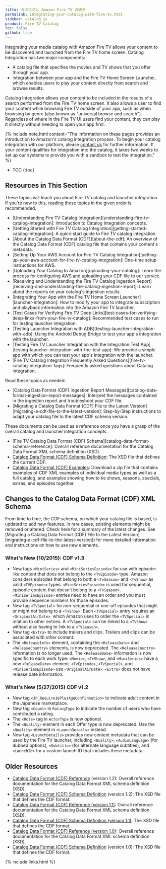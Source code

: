 ```yaml
---
title: カタログと Amazon Fire TV の統合
permalink: integrating-your-catalog-with-fire-tv.html
sidebar: catalog_ja
product: Fire TV Catalog
toc: false
github: true
---
```


Integrating your media catalog with Amazon Fire TV allows your content to be discovered and launched from the Fire TV home screen. Catalog Integration has two major components:

*   A catalog file that specifies the movies and TV shows that you offer through your app.
*   Integration between your app and the Fire TV Home Screen Launcher, which enables users to play your content directly from search and browse results.

Catalog Integration allows your content to be included in the results of a search performed from the Fire TV home screen. It also allows a user to find your content while browsing Fire TV outside of your app, such as when browsing by genre (also known as "universal browse and search"). Regardless of where in the Fire TV UI users find your content, they can play it directly without needing to open your app first.

{% include note.html content="The information on these pages provides an introduction to Amazon's catalog integration process. To begin your catalog integration with our platform, please [contact us](http://www.amazon.com/gp/html-forms-controller/aftsdk-cdf-request) for further information. If your content qualifies for integration into the catalog, it takes two weeks to set up our systems to provide you with a sandbox to test the integration." %}

* TOC
{:toc}

## Resources in This Section

These topics will teach you about Fire TV catalog and launcher integration. If you're new to this, reading these topics in the given order is recommended.

*   [Understanding Fire TV Catalog Integration][understanding-fire-tv-catalog-integration]: Introduction to Catalog Integration concepts.
*   [Getting Started with Fire TV Catalog Integration][getting-started-catalog-integration]: A quick-start guide to Fire TV catalog integration.
*   [About the Catalog Data Format (CDF)][about-the-cdf]: An overview of the Catalog Data Format (CDF) catalog file that contains your content's metadata.
*   [Setting Up Your AWS Account for Fire TV Catalog Integration][setting-up-your-aws-account-for-fire-tv-catalog-integration]: One-time setup instructions for AWS.
*   [Uploading Your Catalog to Amazon][uploading-your-catalog]: Learn the process for configuring AWS and uploading your CDF file to our service.
*   [Receiving and Understanding the Fire TV Catalog Ingestion Report][receiving-and-understanding-the-catalog-ingestion-report]: Learn about the reports on your catalog's ingestion results.
*   [Integrating Your App with the Fire TV Home Screen Launcher][launcher-integration]: How to modify your app to integrate subscription and playback information into the Amazon Fire TV launcher.
*   [Test Cases for Verifying Fire TV Deep Links][test-cases-for-verifying-deep-links-from-your-fire-tv-catalog]: Recommended test cases to run for testing launcher integration.
*   [Testing Launcher Integration with ADB][testing-launcher-integration-with-adb]: Using the Android Debug Bridge to test your app's integration with the launcher.
*   [Testing Fire TV Launcher Integration with the Integration Test App][testing-launcher-integration-with-the-test-app]: We provide a simple app with which you can test your app's integration with the launcher.
*   [Fire TV Catalog Integration Frequently Asked Questions][fire-tv-catalog-integration-faqs]: Frequently asked questions about Catalog Integration.

Read these topics as needed:

*   [Catalog Data Format (CDF) Ingestion Report Messages][catalog-data-format-ingestion-report-messages]: Interpret the messages contained in the ingestion report and troubleshoot your CDF file.
*   [Migrating a Catalog Data Format (CDF) File to the Latest Version][migrating-a-cdf-file-to-the-latest-version]: Step-by-Step instructions to adapt your catalog file to the latest CDF schema version.

These documents can be used as a reference once you have a grasp of the overall catalog and launcher integration concepts.

*   [Fire TV Catalog Data Format (CDF) Schema][catalog-data-format-schema-reference]: Overall reference documentation for the Catalog Data Format XML schema definition (XSD).
*   [Catalog Data Format (CDF) Schema Definition](https://s3.amazonaws.com/com.amazon.aftb.cdf/catalog.xsd): The XSD file that defines the current CDF.
*   [Catalog Data Format (CDF) Examples](https://s3.amazonaws.com/com.amazon.aftb.cdf/cdf-examples.zip): Download a zip file that contains examples of CDF XML examples of individual media types as well as a full catalog, and examples showing how to tie shows, seasons, specials, extras, and episodes together.

## Changes to the Catalog Data Format (CDF) XML Schema

From time to time, the CDF schema, on which your catalog file is based, is updated to add new features. In rare cases, existing elements might be removed or altered. Check here for a summary of the latest changes. See [Migrating a Catalog Data Format (CDF) File to the Latest Version][migrating-a-cdf-file-to-the-latest-version]) for more detailed information and instructions on how to use new elements.

### What's New (10/2015): CDF v1.3

*   New tags `<MiniSeries>` and `<MiniSeriesEpisode>` for use with episode-like content that does not belong to the `<TVEpisode>` type. Amazon considers episodes that belong to both a `<TvSeason>` and `<TvShow>` as valid `<TVEpisode>` types. `<MiniSeriesEpisode>` is used for sequential, episodic content that doesn’t belong to a `<TvSeason>`. `<MiniSeriesEpisode>` entries need to have an order and you must provide sequence numbers for those episodes.
*   New tag `<TVSpecial>` for non-sequential or one-off episodes that might or might not belong to a `<TvShow>`. Each `<TVSpecial>` entry requires an `<OriginalAirDate>`, which Amazon uses to order the `<TVSpecial>` in relation to other entries. A `<TVSpecial>` can be linked to a `<TVShow>` without also having to link to a `<TVSeason>`.
*   New tag `<Extra>` to include trailers and clips. Trailers and clips can be associated with other content.
*   The `<ReleaseInfo>` element, containing the `<ReleaseDate>` and `<ReleaseCountry>` elements, is now deprecated. The `<ReleaseCountry>` information is no longer used. The `<ReleaseDate>` information is now specific to each work type. `<Movie>`, `<TvShow>`, and `<MiniSeries>` have a new `<ReleaseDate>` element. `<TvEpisode>`, `<TvSpecial>`, and `<MiniSeriesEpisode>` use `<OriginalAirDate>`. `<Extra>` does not have release date information.

### What's New (5/27/2015) CDF v1.2

*   New tag `<JP_Require18PlusAgeConfirmation>` to indicate adult content in the Japanese marketplace.
*   New tag `<Count>` in `RatingType` to indicate the number of users who have contributed a rating.
*   The `<Role>` tag in `ActorType` is now optional.
*   The `<Quality>` element in each Offer type is now deprecated. Use the `<Quality>` element in `<LaunchDetails>` instead.
*   New tag `<LaunchDetails>` provides new content metadata that can be used by the Fire TV launcher, including `<Quality>`, `<AudioLanguage>` (for dubbed options), `<Subtitle>` (for alternate language subtitles), and `<LaunchId>` for a custom launch ID that includes these metadata.


## Older Resources

* [Catalog Data Format (CDF) Reference][1] (version 1.2): Overall reference documentation for the Catalog Data Format XML schema definition (XSD).
* [Catalog Data Format (CDF) Schema Definition][2] (version 1.2): The XSD file that defines the CDF format.
* [Catalog Data Format (CDF) Reference (version 1.1)][3]: Overall reference documentation for the Catalog Data Format XML schema definition (XSD).
* [Catalog Data Format (CDF) Schema Definition (version 1.1)][4]: The XSD file that defines the CDF format.
* [Catalog Data Format (CDF) Reference (version 1.0)][5]: Overall reference documentation for the Catalog Data Format XML schema definition (XSD).
* [Catalog Data Format (CDF) Schema Definition][6] (version 1.0): The XSD file that defines the CDF format.

[1]: https://s3.amazonaws.com/com.amazon.aftb.cdf/cdf-xsd-ref-12.html
[2]: https://s3.amazonaws.com/com.amazon.aftb.cdf/catalog-12.xsd
[3]: https://s3.amazonaws.com/com.amazon.aftb.cdf/cdf-xsd-ref-11.html
[4]: https://s3.amazonaws.com/com.amazon.aftb.cdf/catalog-11.xsd
[5]: https://s3.amazonaws.com/com.amazon.aftb.cdf/cdf-xsd-ref-10.html
[6]: https://s3.amazonaws.com/com.amazon.aftb.cdf/catalog-10.xsd


{% include links.html %}
